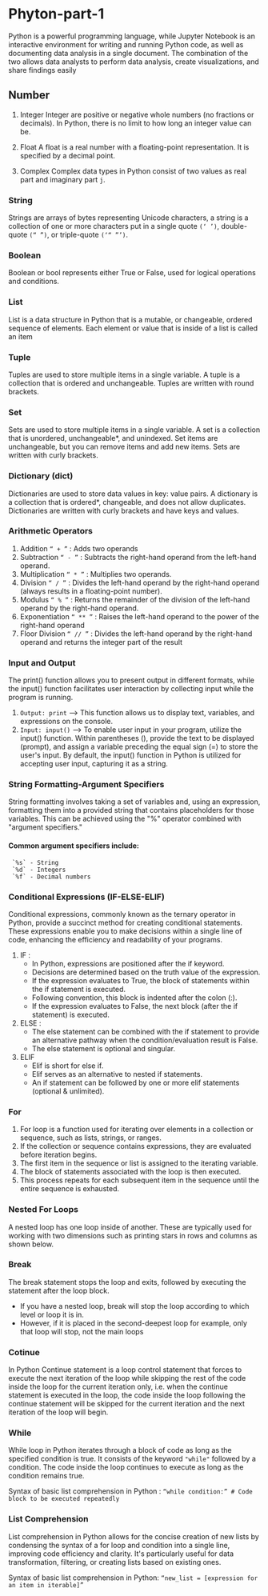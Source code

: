 # Phyton-part-1
Python is a powerful programming language, while Jupyter Notebook is an interactive environment for writing and running Python code, as well as documenting data analysis in a single document. The combination of the two allows data analysts to perform data analysis, create visualizations, and share findings easily


## Number
     
   1. Integer
       Integer are positive or negative whole numbers (no fractions or decimals). In Python, there is no limit to how long an      integer value can be.
     
   2. Float
      A float is a real number with a floating-point representation. It is specified by a decimal point. 

   3. Complex
      Complex data types in Python consist of two values ​​as real part and imaginary part `j`.

### String
Strings are arrays of bytes representing Unicode characters, a string is a collection of one or more characters put in a single quote `(‘ ’)`, double-quote `(“ ”)`, or triple-quote `(‘“ ”’)`.

### Boolean
Boolean or bool represents either True or False, used for logical operations and conditions.

### List
List is a data structure in Python that is a mutable, or changeable, ordered sequence of elements. Each element or value that is inside of a list is called an item

### Tuple 
Tuples are used to store multiple items in a single variable. A tuple is a collection that is ordered and unchangeable. Tuples are written with round brackets.

### Set
Sets are used to store multiple items in a single variable. A set is a collection that is unordered, unchangeable*, and unindexed. Set items are unchangeable, but you can remove items and add new items. Sets are written with curly brackets.

### Dictionary (dict) 
Dictionaries are used to store data values in key: value pairs. A dictionary is a collection that is ordered*, changeable, and does not allow duplicates. Dictionaries are written with curly brackets and have keys and values.

### Arithmetic Operators
  1. Addition `“ + ”` : Adds two operands
  2. Subtraction `“ - ”` : Subtracts the right-hand operand from the left-hand operand.
  3. Multiplication `“ * ”` : Multiplies two operands.
  4. Division `“ / ”` : Divides the left-hand operand by the right-hand operand (always results in a floating-point number).
  5. Modulus `“ % ”` : Returns the remainder of the division of the left-hand operand by the right-hand operand.
  6. Exponentiation `“ ** ”` : Raises the left-hand operand to the power of the right-hand operand
  7. Floor Division `“ // ”` : Divides the left-hand operand by the right-hand operand and returns the integer part of the result

### Input and Output
The print() function allows you to present output in different formats, while the input() function facilitates user interaction by collecting input while the program is running.
  1. `Output: print` --> This function allows us to display text, variables, and expressions on the console.
  2. `Input: input()` --> To enable user input in your program, utilize the input() function. Within parentheses (), provide the text to be displayed (prompt), and assign a variable preceding the equal sign (=) to store the user's input. By default, the input() function in Python is utilized for accepting user input, capturing it as a string.

### String Formatting-Argument Specifiers
String formatting involves taking a set of variables and, using an expression, formatting them into a provided string that contains placeholders for those variables. This can be achieved using the "%" operator combined with "argument specifiers." 
#### Common argument specifiers include:
     `%s` - String
     `%d` - Integers
     `%f` - Decimal numbers
     
### Conditional Expressions (IF-ELSE-ELIF)
Conditional expressions, commonly known as the ternary operator in Python, provide a succinct method for creating conditional statements. These expressions enable you to make decisions within a single line of code, enhancing the efficiency and readability of your programs.
  1. IF :
     - In Python, expressions are positioned after the if keyword.
     - Decisions are determined based on the truth value of the expression.
     - If the expression evaluates to True, the block of statements within the if statement is executed.
     - Following convention, this block is indented after the colon (:).
     - If the expression evaluates to False, the next block (after the if statement) is executed.
  2. ELSE : 
     - The else statement can be combined with the if statement to provide an alternative pathway when the condition/evaluation result is False.
     - The else statement is optional and singular.
  3. ELIF
      - Elif is short for else if.
     - Elif serves as an alternative to nested if statements.
     - An if statement can be followed by one or more elif statements (optional & unlimited).
        
### For 
  1. For loop is a function used for iterating over elements in a collection or sequence, such as lists, strings, or ranges.
  2. If the collection or sequence contains expressions, they are evaluated before iteration begins.
  3. The first item in the sequence or list is assigned to the iterating variable.
  4. The block of statements associated with the loop is then executed.
  5. This process repeats for each subsequent item in the sequence until the entire sequence is exhausted.

### Nested For Loops
A nested loop has one loop inside of another. These are typically used for working with two dimensions such as printing stars in rows and columns as shown below.

### Break
The break statement stops the loop and exits, followed by executing the statement after the loop block.
   - If you have a nested loop, break will stop the loop according to which level or loop it is in.
   - However, if it is placed in the second-deepest loop for example, only that loop will stop, not the main loops

### Cotinue
In Python Continue statement is a loop control statement that forces to execute the next iteration of the loop while skipping the rest of the code inside the loop for the current iteration only, i.e. when the continue statement is executed in the loop, the code inside the loop following the continue statement will be skipped for the current iteration and the next iteration of the loop will begin.

### While 
While loop in Python iterates through a block of code as long as the specified condition is true. It consists of the keyword `"while"` followed by a condition. The code inside the loop continues to execute as long as the condition remains true.

Syntax of basic list comprehension in Python : 
`“while condition:” # Code block to be executed repeatedly`

### List Comprehension
List comprehension in Python allows for the concise creation of new lists by condensing the syntax of a for loop and condition into a single line, improving code efficiency and clarity. It's particularly useful for data transformation, filtering, or creating lists based on existing ones.

Syntax of basic list comprehension in Python: 
`“new_list = [expression for an item in iterable]”`
